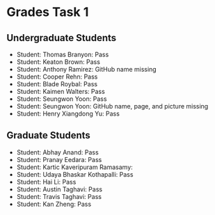 # Grades Task 1

## Undergraduate Students

* Student: Thomas Branyon: Pass
* Student: Keaton Brown: Pass
* Student: Anthony Ramirez: GitHub name missing
* Student: Cooper Rehn: Pass
* Student: Blade Roybal: Pass
* Student: Kaimen Walters: Pass
* Student: Seungwon Yoon: Pass
* Student: Seungwon Yoon: GitHub name, page, and picture missing
* Student: Henry Xiangdong Yu: Pass


## Graduate Students

* Student: Abhay Anand: Pass
* Student: Pranay Eedara: Pass
* Student: Kartic Kaveripuram Ramasamy:
* Student: Udaya Bhaskar Kothapalli: Pass
* Student: Hai Li: Pass
* Student: Austin Taghavi: Pass
* Student: Travis Taghavi: Pass
* Student: Kan Zheng: Pass
